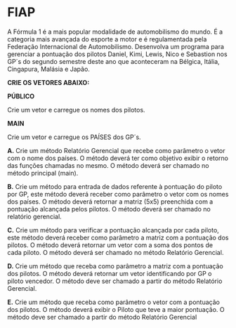 <h1>FIAP</h1>

<p>A Fórmula 1 é a mais popular modalidade de automobilismo do mundo. É
a categoria mais avançada do esporte a motor e é regulamentada pela Federação
Internacional de Automobilismo. Desenvolva um programa para gerenciar a
pontuação dos pilotos Daniel, Kimi, Lewis, Nico e Sebastion nos GP´s do segundo
semestre deste ano que aconteceram na Bélgica, Itália, Cingapura, Malásia e Japão.</p>

<p><Strong>CRIE OS VETORES ABAIXO:</Strong></p>

<p><Strong>PÚBLICO</Strong></p>

<p>Crie um vetor e carregue os nomes dos pilotos.</p>

<p><Strong>MAIN</Strong></p>

<p>Crie um vetor e carregue os PAÍSES dos GP´s.</p>

<p><Strong>A.</Strong> Crie um método Relatório Gerencial que recebe como parâmetro o vetor com o nome dos países. O
método deverá ter como objetivo exibir o retorno das funções chamadas no mesmo. O método deverá ser
chamado no método principal (main).</p>

<p><Strong>B.</Strong> Crie um método para entrada de dados referente à pontuação do piloto por
GP, este método deverá receber como parâmetro o vetor com os nomes dos
países. O método deverá retornar a matriz (5x5) preenchida com a pontuação
alcançada pelos pilotos. O método deverá ser chamado no relatório gerencial.</p>

<p><Strong>C.</Strong> Crie um método para verificar a pontuação alcançada por cada piloto, este método deverá receber como
parâmetro a matriz com a pontuação dos pilotos. O método deverá retornar um vetor com a soma dos pontos
de cada piloto. O método deverá ser chamado no método Relatório Gerencial.
</p>

<p><Strong>D.</Strong> Crie um método que receba como parâmetro a matriz com a pontuação dos pilotos. O método deverá
retornar um vetor identificando por GP o piloto vencedor. O método deve ser chamado a partir do método
Relatório Gerencial.
</p>

<p><Strong>E.</Strong> Crie um método que receba como parâmetro o vetor com a pontuação dos pilotos. O método deverá
exibir o Piloto que teve a maior pontuação. O método deve ser chamado a partir do método Relatório
Gerencial</p>







